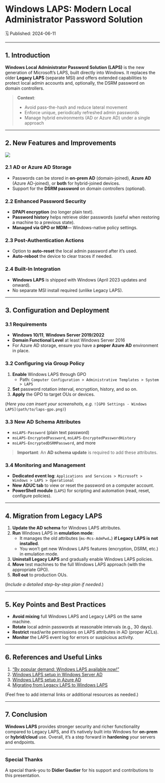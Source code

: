 # Windows LAPS: Modern Local Administrator Password Solution
🗓️ Published: 2024-06-11

---

## 1. Introduction

**Windows Local Administrator Password Solution (LAPS)** is the new generation of Microsoft’s LAPS, built directly into Windows. It replaces the older **Legacy LAPS** (separate MSI) and offers extended capabilities to protect local admin accounts and, optionally, the DSRM password on domain controllers.

> **Context**:  
> - Avoid pass-the-hash and reduce lateral movement  
> - Enforce unique, periodically refreshed admin passwords  
> - Manage hybrid environments (AD or Azure AD) under a single approach

---

## 2. New Features and Improvements

![](Azure%20Windows%20LAPS/2025-04-08-13-35-55.png)


### 2.1 AD or Azure AD Storage
- Passwords can be stored in **on-prem AD** (domain-joined), **Azure AD** (Azure AD-joined), or **both** for hybrid-joined devices.  
- Support for the **DSRM password** on domain controllers (optional).

### 2.2 Enhanced Password Security
- **DPAPI encryption** (no longer plain text).  
- **Password history** helps retrieve older passwords (useful when restoring a machine to a previous state).  
- **Managed via GPO or MDM**— Windows-native policy settings.

### 2.3 Post-Authentication Actions
- Option to **auto-reset** the local admin password after it’s used.  
- **Auto-reboot** the device to clear traces if needed.

### 2.4 Built-In Integration
- **Windows LAPS** is shipped with Windows (April 2023 updates and onward).  
- No separate MSI install required (unlike Legacy LAPS).

---

## 3. Configuration and Deployment

### 3.1 Requirements
- **Windows 10/11**, **Windows Server 2019/2022**  
- **Domain Functional Level** at least Windows Server 2016  
- For Azure AD storage, ensure you have a **proper Azure AD** environment in place.

### 3.2 Configuring via Group Policy
1. **Enable** Windows LAPS through GPO  
   - Path: `Computer Configuration > Administrative Templates > System > LAPS`
2. **Set** password rotation interval, encryption, history, and so on.
3. **Apply** the GPO to target OUs or devices.

(_Here you can insert your screenshots, e.g._ `![GPO Settings - Windows LAPS](path/to/laps-gpo.png)`)

### 3.3 New AD Schema Attributes
- `msLAPS-Password` (plain text password)  
- `msLAPS-EncryptedPassword`, `msLAPS-EncryptedPasswordHistory`  
- `msLAPS-EncryptedDSRMPassword`, and more

> **Important**: An **AD schema update** is required to add these attributes.

### 3.4 Monitoring and Management
- **Dedicated event log**: `Applications and Services > Microsoft > Windows > LAPS > Operational`  
- **New ADUC tab** to view or reset the password on a computer account.  
- **PowerShell module** (`LAPS`) for scripting and automation (read, reset, configure policies).

---

## 4. Migration from Legacy LAPS

1. **Update the AD schema** for Windows LAPS attributes.  
2. **Run** Windows LAPS in **emulation mode**:
   - It manages the old attributes (`ms-Mcs-AdmPwd…`) **if Legacy LAPS is not installed**.
   - You won’t get new Windows LAPS features (encryption, DSRM, etc.) in emulation mode.
3. **Uninstall Legacy LAPS** and gradually enable Windows LAPS policies.
4. **Move** test machines to the full Windows LAPS approach (with the appropriate GPO).
5. **Roll out** to production OUs.

(_Include a detailed step-by-step plan if needed._)

---

## 5. Key Points and Best Practices

- **Avoid mixing** full Windows LAPS and Legacy LAPS on the same machine.  
- **Rotate** local admin passwords at reasonable intervals (e.g., 30 days).  
- **Restrict** read/write permissions on LAPS attributes in AD (proper ACLs).  
- **Monitor** the LAPS event log for errors or suspicious activity.

---

## 6. References and Useful Links

1. [“By popular demand: Windows LAPS available now!”](https://aka.ms/WindowsLAPSAnnouncement)  
2. [Windows LAPS setup in Windows Server AD](https://aka.ms/WindowsLAPS-ADSetup)  
3. [Windows LAPS setup in Azure AD](https://aka.ms/WindowsLAPS-AzureSetup)  
4. [Migrating from Legacy LAPS to Windows LAPS](https://aka.ms/WindowsLAPS-LegacyMigration)

(Feel free to add internal links or additional resources as needed.)

---

## 7. Conclusion

**Windows LAPS** provides stronger security and richer functionality compared to Legacy LAPS, and it’s natively built into Windows for **on-prem** or **hybrid/cloud** use. Overall, it’s a step forward in **hardening** your servers and endpoints.

---

### Special Thanks

A special thank-you to **Didier Gautier** for his support and contributions to this presentation.
